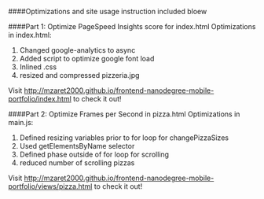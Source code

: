 ####Optimizations and site usage instruction included bloew

####Part 1: Optimize PageSpeed Insights score for index.html
Optimizations in index.html:
1. Changed google-analytics to async
2. Added script to optimize google font load
3. Inlined .css
4. resized and compressed pizzeria.jpg

Visit http://mzaret2000.github.io/frontend-nanodegree-mobile-portfolio/index.html to check it out!


####Part 2: Optimize Frames per Second in pizza.html
Optimizations in main.js:
1. Defined resizing variables prior to for loop for changePizzaSizes
2. Used getElementsByName selector
3. Defined phase outside of for loop for scrolling
4. reduced number of scrolling pizzas

Visit http://mzaret2000.github.io/frontend-nanodegree-mobile-portfolio/views/pizza.html to check it out!
